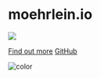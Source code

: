 # moehrlein.io

![](https://img.shields.io/github/last-commit/mmoehrlein/mmoehrlein.github.io.svg?style=for-the-badge)

[Find out more](/?id=moehrleinio)
[GitHub](https://github.com/mmoehrlein) 

![color](#f0f0f0)